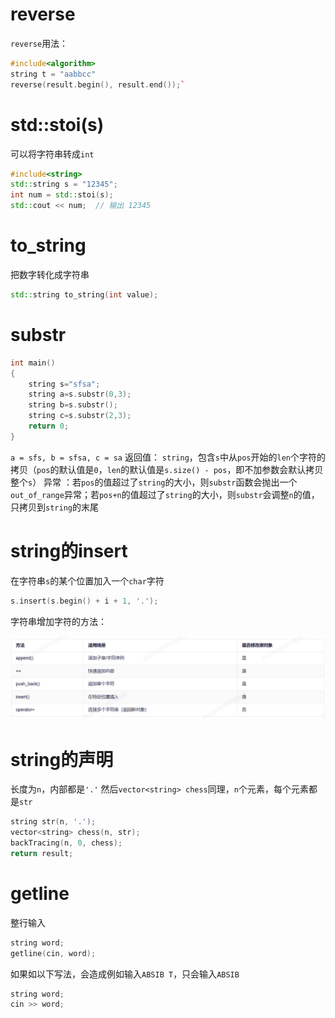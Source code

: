 # reverse
`reverse`用法：
```cpp
#include<algorithm>
string t = "aabbcc"
reverse(result.begin(), result.end());`
```

# std::stoi(s)
可以将字符串转成`int`
```cpp
#include<string>
std::string s = "12345";
int num = std::stoi(s);
std::cout << num;  // 输出 12345
```
# to_string
把数字转化成字符串
```cpp
std::string to_string(int value);
```
# substr
```cpp
int main()
{
	string s="sfsa";
	string a=s.substr(0,3);
	string b=s.substr();
	string c=s.substr(2,3);
	return 0;
}
```
`a = sfs, b = sfsa, c = sa`
返回值： `string`，包含`s`中从`pos`开始的`len`个字符的拷贝（`pos`的默认值是`0`，`len`的默认值是`s.size() - pos`，即不加参数会默认拷贝整个`s`）
异常 ：若`pos`的值超过了`string`的大小，则`substr`函数会抛出一个`out_of_range`异常；若`pos+n`的值超过了`string`的大小，则`substr`会调整`n`的值，只拷贝到`string`的末尾


# string的insert
在字符串`s`的某个位置加入一个`char`字符
```cpp
s.insert(s.begin() + i + 1, '.');
```
字符串增加字符的方法：

![输入图片说明](/imgs/2025-06-17/gGFaRv7baVROCfZV.png)

# string的声明
长度为`n`，内部都是`'.'`
然后`vector<string> chess`同理，`n`个元素，每个元素都是`str`
```cpp
string str(n, '.');
vector<string> chess(n, str);
backTracing(n, 0, chess);
return result;
```
# getline
整行输入
```cpp
string word;
getline(cin, word);
```
如果如以下写法，会造成例如输入`ABSIB T`，只会输入`ABSIB`
```cpp
string word;
cin >> word;
```
<!--stackedit_data:
eyJoaXN0b3J5IjpbLTM4ODE2MTY4NiwtMTI4ODA0MTU5LC02MD
AzMTkzNywxNjM0NzU3ODAzLDQ4NTkxMDAxLC0xMzgyMDk3MTg1
XX0=
-->